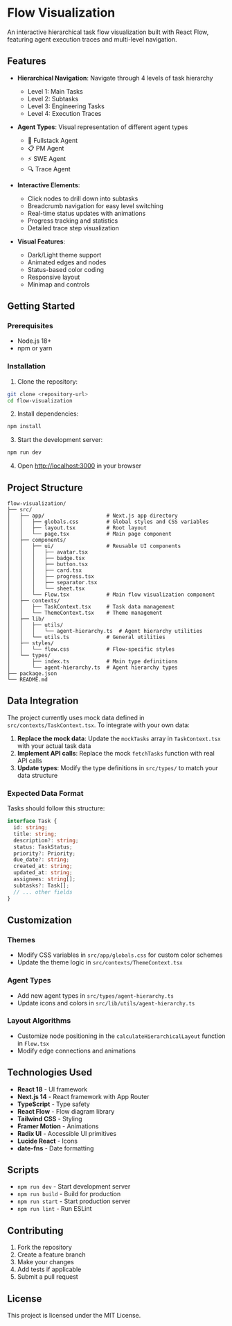 # Flow Visualization

An interactive hierarchical task flow visualization built with React Flow, featuring agent execution traces and multi-level navigation.

## Features

- **Hierarchical Navigation**: Navigate through 4 levels of task hierarchy
  - Level 1: Main Tasks
  - Level 2: Subtasks  
  - Level 3: Engineering Tasks
  - Level 4: Execution Traces

- **Agent Types**: Visual representation of different agent types
  - 🔧 Fullstack Agent
  - 📋 PM Agent
  - ⚡ SWE Agent
  - 🔍 Trace Agent

- **Interactive Elements**:
  - Click nodes to drill down into subtasks
  - Breadcrumb navigation for easy level switching
  - Real-time status updates with animations
  - Progress tracking and statistics
  - Detailed trace step visualization

- **Visual Features**:
  - Dark/Light theme support
  - Animated edges and nodes
  - Status-based color coding
  - Responsive layout
  - Minimap and controls

## Getting Started

### Prerequisites

- Node.js 18+ 
- npm or yarn

### Installation

1. Clone the repository:
```bash
git clone <repository-url>
cd flow-visualization
```

2. Install dependencies:
```bash
npm install
```

3. Start the development server:
```bash
npm run dev
```

4. Open [http://localhost:3000](http://localhost:3000) in your browser

## Project Structure

```
flow-visualization/
├── src/
│   ├── app/                    # Next.js app directory
│   │   ├── globals.css         # Global styles and CSS variables
│   │   ├── layout.tsx          # Root layout
│   │   └── page.tsx            # Main page component
│   ├── components/
│   │   ├── ui/                 # Reusable UI components
│   │   │   ├── avatar.tsx
│   │   │   ├── badge.tsx
│   │   │   ├── button.tsx
│   │   │   ├── card.tsx
│   │   │   ├── progress.tsx
│   │   │   ├── separator.tsx
│   │   │   └── sheet.tsx
│   │   └── Flow.tsx            # Main flow visualization component
│   ├── contexts/
│   │   ├── TaskContext.tsx     # Task data management
│   │   └── ThemeContext.tsx    # Theme management
│   ├── lib/
│   │   ├── utils/
│   │   │   └── agent-hierarchy.ts  # Agent hierarchy utilities
│   │   └── utils.ts            # General utilities
│   ├── styles/
│   │   └── flow.css            # Flow-specific styles
│   └── types/
│       ├── index.ts            # Main type definitions
│       └── agent-hierarchy.ts  # Agent hierarchy types
├── package.json
└── README.md
```

## Data Integration

The project currently uses mock data defined in `src/contexts/TaskContext.tsx`. To integrate with your own data:

1. **Replace the mock data**: Update the `mockTasks` array in `TaskContext.tsx` with your actual task data
2. **Implement API calls**: Replace the mock `fetchTasks` function with real API calls
3. **Update types**: Modify the type definitions in `src/types/` to match your data structure

### Expected Data Format

Tasks should follow this structure:

```typescript
interface Task {
  id: string;
  title: string;
  description?: string;
  status: TaskStatus;
  priority?: Priority;
  due_date?: string;
  created_at: string;
  updated_at: string;
  assignees: string[];
  subtasks?: Task[];
  // ... other fields
}
```

## Customization

### Themes
- Modify CSS variables in `src/app/globals.css` for custom color schemes
- Update the theme logic in `src/contexts/ThemeContext.tsx`

### Agent Types
- Add new agent types in `src/types/agent-hierarchy.ts`
- Update icons and colors in `src/lib/utils/agent-hierarchy.ts`

### Layout Algorithms
- Customize node positioning in the `calculateHierarchicalLayout` function in `Flow.tsx`
- Modify edge connections and animations

## Technologies Used

- **React 18** - UI framework
- **Next.js 14** - React framework with App Router
- **TypeScript** - Type safety
- **React Flow** - Flow diagram library
- **Tailwind CSS** - Styling
- **Framer Motion** - Animations
- **Radix UI** - Accessible UI primitives
- **Lucide React** - Icons
- **date-fns** - Date formatting

## Scripts

- `npm run dev` - Start development server
- `npm run build` - Build for production
- `npm run start` - Start production server
- `npm run lint` - Run ESLint

## Contributing

1. Fork the repository
2. Create a feature branch
3. Make your changes
4. Add tests if applicable
5. Submit a pull request

## License

This project is licensed under the MIT License. 